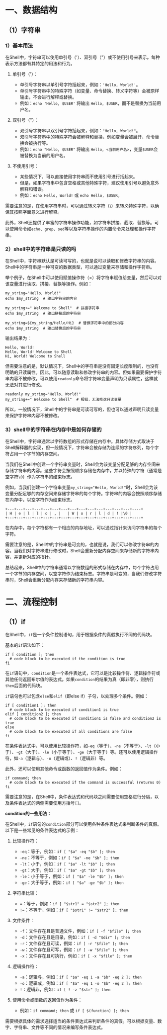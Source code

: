 # 一、数据结构

## （1）字符串

### 1）基本用法

在Shell中，字符串可以使用单引号（'）、双引号（"）或不使用引号来表示。每种表示方法都有其特定的用法和行为。

1. 单引号（'）：
   - 单引号字符串以单引号字符括起来，例如：`'Hello, World!'`。
   - 单引号字符串中的特殊字符（如变量、命令替换、转义字符等）会被原样输出，不会进行解释或替换。
   - 例如：`echo 'Hello, $USER'` 将输出 `Hello, $USER`，而不是替换为当前用户名。

2. 双引号（"）：
   - 双引号字符串以双引号字符括起来，例如：`"Hello, World!"`。
   - 双引号字符串中的特殊字符会被解释和替换，例如变量会被展开、命令替换会被执行等。
   - 例如：`echo "Hello, $USER"` 将输出 `Hello, <当前用户名>`，变量`$USER`会被替换为当前的用户名。

3. 不使用引号：
   - 某些情况下，可以直接使用字符串而不使用引号进行括起来。
   - 但是，如果字符串中包含空格或其他特殊字符，建议使用引号以避免意外解释和错误。
   - 例如：`echo Hello, World!` 或 `echo Hello, $USER`。

需要注意的是，在使用字符串时，可以通过转义字符（\）来转义特殊字符，以确保其按照字面意义进行解释。

此外，Shell还提供了丰富的字符串操作功能，如字符串拼接、截取、替换等。可以使用命令如`echo`、`grep`、`sed`等以及字符串操作的内置命令来处理和操作字符串。

### 2）shell中的字符串是只读的吗

在Shell中，字符串默认是可读可写的，也就是说可以读取和修改字符串的内容。Shell中的字符串是一种可变的数据类型，可以通过变量来存储和操作字符串。

举个例子，在Shell中可以使用赋值操作符（=）将字符串赋值给变量，然后可以对该变量进行读取、拼接、替换等操作。例如：

```shell
my_string="Hello, World!"
echo $my_string  # 输出字符串的内容

my_string+=" Welcome to Shell"  # 拼接字符串
echo $my_string  # 输出拼接后的字符串

my_string=${my_string/Hello/Hi}  # 替换字符串中的部分内容
echo $my_string  # 输出替换后的字符串
```

输出结果为：

```
Hello, World!
Hello, World! Welcome to Shell
Hi, World! Welcome to Shell
```

但需要注意的是，默认情况下，Shell中的字符串是没有固定长度限制的，也没有明确的只读属性。因此，可以随意读取和修改字符串的内容。但如果需要保护字符串内容不被修改，可以使用`readonly`命令将字符串变量声明为只读属性，这样就无法对其进行修改。

```shell
readonly my_string="Hello, World!"
my_string+=" Welcome to Shell"  # 报错，无法修改只读变量
```

所以，一般情况下，Shell中的字符串是可读可写的，但也可以通过声明只读变量来保护字符串内容不被修改。

### 3）shell中的字符串在内存中是如何存储的

在Shell中，字符串通常以字符数组的形式存储在内存中。具体存储方式取决于Shell解释器的实现，但一般情况下，字符串会被存储为连续的字符序列，每个字符占用一个字节的内存空间。

当我们在Shell中创建一个字符串变量时，Shell会为该变量分配足够的内存空间来存储字符串的内容。这些字符会按照顺序存储在内存中，并以特殊的字符（通常是空字符`\0`）作为字符串的结束标志。

例如，当我们创建一个字符串变量`my_string="Hello, World!"`时，Shell会为该变量分配足够的内存空间来存储字符串的每个字符。字符串的内容会按照顺序存储在内存中，以空字符作为结束标志。

```
+---+---+---+---+---+---+---+---+---+---+---+---+---+---+----+
| H | e | l | l | o | , |   | W | o | r | l | d | ! |\0 |
+---+---+---+---+---+---+---+---+---+---+---+---+---+---+----+
```

在内存中，每个字符都有一个相应的内存地址，可以通过指针来访问字符串的每个字符。

需要注意的是，Shell中的字符串是可变的，也就是说，我们可以修改字符串的内容。当我们对字符串进行修改时，Shell会重新分配内存空间来存储新的字符串内容，并更新对应的指针。

总结起来，Shell中的字符串通常以字符数组的形式存储在内存中，每个字符占用一个字节的内存空间，以空字符作为结束标志。字符串是可变的，当我们修改字符串时，Shell会重新分配内存来存储新的字符串内容。

# 二、流程控制

## （1）if

在Shell中，`if`是一个条件控制语句，用于根据条件的真假执行不同的代码块。

基本的`if`语法如下：
```
if [ condition ]; then
  # code block to be executed if the condition is true
fi
```

在`if`语句中，`condition`是一个条件表达式，它可以是比较操作符、逻辑操作符或其他任何返回布尔值的表达式。如果`condition`的结果为真（即非零），则执行`then`后面的代码块。

`if`语句也可以包含`else`和`elif`（即else if）子句，以处理多个条件。例如：
```
if [ condition1 ]; then
  # code block to be executed if condition1 is true
elif [ condition2 ]; then
  # code block to be executed if condition1 is false and condition2 is true
else
  # code block to be executed if all conditions are false
fi
```

在条件表达式中，可以使用比较操作符，如`-eq`（等于）、`-ne`（不等于）、`-lt`（小于）、`-gt`（大于）、`-le`（小于等于）、`-ge`（大于等于）等。还可以使用逻辑操作符，如`-a`（逻辑与）、`-o`（逻辑或）、`!`（逻辑非）等。

此外，还可以使用其他命令或函数的返回值作为条件。例如：
```
if command; then
  # code block to be executed if the command is successful (returns 0)
fi
```

需要注意的是，在Shell中，条件表达式和代码块之间需要使用空格进行分隔，以及条件表达式的两侧需要使用方括号`[]`。

**condition的一些用法：**

在Shell中，`if`语句的`condition`部分可以使用各种条件表达式来判断条件的真假。以下是一些常见的条件表达式的示例：

1. 比较操作符：
   - `-eq`：等于，例如：`if [ "$a" -eq "$b" ]; then`
   - `-ne`：不等于，例如：`if [ "$a" -ne "$b" ]; then`
   - `-lt`：小于，例如：`if [ "$a" -lt "$b" ]; then`
   - `-gt`：大于，例如：`if [ "$a" -gt "$b" ]; then`
   - `-le`：小于等于，例如：`if [ "$a" -le "$b" ]; then`
   - `-ge`：大于等于，例如：`if [ "$a" -ge "$b" ]; then`

2. 字符串比较：
   - `=`：等于，例如：`if [ "$str1" = "$str2" ]; then`
   - `!=`：不等于，例如：`if [ "$str1" != "$str2" ]; then`

3. 文件条件：
   - `-f`：文件存在且是普通文件，例如：`if [ -f "$file" ]; then`
   - `-d`：文件存在且是目录，例如：`if [ -d "$dir" ]; then`
   - `-r`：文件存在且可读，例如：`if [ -r "$file" ]; then`
   - `-w`：文件存在且可写，例如：`if [ -w "$file" ]; then`
   - `-x`：文件存在且可执行，例如：`if [ -x "$file" ]; then`

4. 逻辑操作符：
   - `-a`：逻辑与，例如：`if [ "$a" -eq 1 -a "$b" -eq 2 ]; then`
   - `-o`：逻辑或，例如：`if [ "$a" -eq 1 -o "$b" -eq 2 ]; then`
   - `!`：逻辑非，例如：`if [ ! -z "$str" ]; then`

5. 使用命令或函数的返回值作为条件：
   - 例如：`if command; then` 或 `if [ $(function) ]; then`

需要根据具体的需求选择适当的条件表达式来判断条件的真假。可以根据变量、数字、字符串、文件等不同的情况来编写条件表达式。